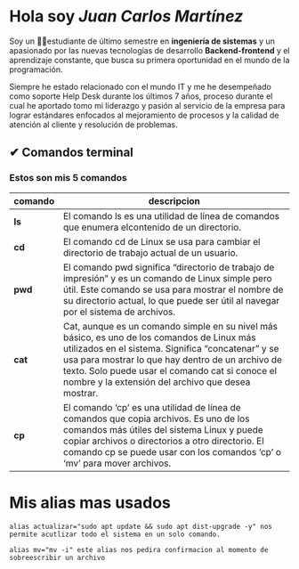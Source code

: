 # Hola soy *Juan Carlos Martínez*

Soy un 👨‍🎓estudiante de último semestre en **ingeniería de sistemas** y un apasionado por las nuevas tecnologías de desarrollo **Backend-frontend** y el aprendizaje constante, que busca su primera oportunidad en el mundo de la programación.

Siempre he estado relacionado con el mundo IT y me he desempeñado como soporte Help Desk durante los últimos 7 años, proceso durante el cual he aportado tomo mi liderazgo y pasión al servicio de la empresa para lograr estándares enfocados al mejoramiento de procesos y la calidad de atención al cliente y resolución de problemas.

## ✔ Comandos terminal

### Estos son mis 5 comandos 

|comando | descripcion                 |
|--------|-----------------------------|
|**ls**  |El comando ls es una utilidad de línea de comandos que enumera elcontenido de un directorio.      |
|**cd**  |El comando cd de Linux se usa para cambiar el directorio de trabajo actual de un usuario.     |
|**pwd** |El comando pwd significa “directorio de trabajo de impresión” y es un comando de Linux simple pero útil. Este comando se usa para mostrar el nombre de su directorio actual, lo que puede ser útil al navegar por el sistema de archivos.      |
|**cat**     |Cat, aunque es un comando simple en su nivel más básico, es uno de los comandos de Linux más utilizados en el sistema. Significa “concatenar” y se usa para mostrar lo que hay dentro de un archivo de texto. Solo puede usar el comando cat si conoce el nombre y la extensión del archivo que desea mostrar.     |
|**cp**  |El comando ‘cp’ es una utilidad de línea de comandos que copia archivos. Es uno de los comandos más útiles del sistema Linux y puede copiar archivos o directorios a otro directorio. El comando cp se puede usar con los comandos ‘cp’ o ‘mv’ para mover archivos.      |



# Mis **alias** mas usados  

```
alias actualizar="sudo apt update && sudo apt dist-upgrade -y" nos permite acutlizar todo el sistema en un solo comando.

alias mv="mv -i" este alias nos pedira confirmacion al momento de sobreescribir un archivo 


```


